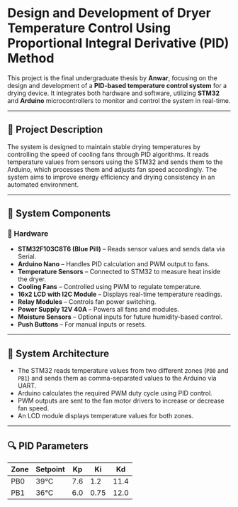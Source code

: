 # Design and Development of Dryer Temperature Control Using Proportional Integral Derivative (PID) Method

This project is the final undergraduate thesis by **Anwar**, focusing on the design and development of a **PID-based temperature control system** for a drying device. It integrates both hardware and software, utilizing **STM32** and **Arduino** microcontrollers to monitor and control the system in real-time.

---

## 📌 Project Description

The system is designed to maintain stable drying temperatures by controlling the speed of cooling fans through PID algorithms. It reads temperature values from sensors using the STM32 and sends them to the Arduino, which processes them and adjusts fan speed accordingly. The system aims to improve energy efficiency and drying consistency in an automated environment.

---

## 🔧 System Components

### 🔲 Hardware
- **STM32F103C8T6 (Blue Pill)** – Reads sensor values and sends data via Serial.
- **Arduino Nano** – Handles PID calculation and PWM output to fans.
- **Temperature Sensors** – Connected to STM32 to measure heat inside the dryer.
- **Cooling Fans** – Controlled using PWM to regulate temperature.
- **16x2 LCD with I2C Module** – Displays real-time temperature readings.
- **Relay Modules** – Controls fan power switching.
- **Power Supply 12V 40A** – Powers all fans and modules.
- **Moisture Sensors** – Optional inputs for future humidity-based control.
- **Push Buttons** – For manual inputs or resets.

---

## 🧠 System Architecture

- The STM32 reads temperature values from two different zones (`PB0` and `PB1`) and sends them as comma-separated values to the Arduino via UART.
- Arduino calculates the required PWM duty cycle using PID control.
- PWM outputs are sent to the fan motor drivers to increase or decrease fan speed.
- An LCD module displays temperature values for both zones.

---

## 🔍 PID Parameters

| Zone | Setpoint | Kp   | Ki   | Kd   |
|------|----------|------|------|------|
| PB0  | 39°C     | 7.6  | 1.2  | 11.4 |
| PB1  | 36°C     | 6.0  | 0.75 | 12.0 |


